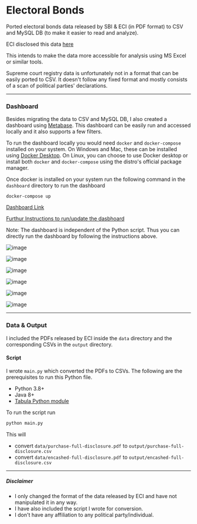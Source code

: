 Electoral Bonds
===============

Ported electoral bonds data released by SBI & ECI (in PDF format) to CSV and MySQL DB (to make it easier to read and analyze).

ECI disclosed this data [here](https://www.eci.gov.in/disclosure-of-electoral-bonds)

This intends to make the data more accessible for analysis using MS Excel or similar tools.

Supreme court registry data is unfortunately not in a format that can be easily ported to CSV. It doesn't follow any fixed format and mostly consists of a scan of political parties' declarations.

---

### Dashboard

Besides migrating the data to CSV and MySQL DB, I also created a dashboard using [Metabase](https://github.com/metabase). This dashboard can be easily run and accessed locally and it also supports a few filters.

To run the dashboard locally you would need `docker` and `docker-compose` installed on your system.
On Windows and Mac, these can be installed using [Docker Desktop](https://www.docker.com/products/docker-desktop/). 
On Linux, you can choose to use Docker desktop or install both `docker` and `docker-compose` using the distro's official package manager.

Once docker is installed on your system run the following command in the `dashboard` directory to run the dashboard

```
docker-compose up
```

[Dashboard Link](http://localhost:3000/public/dashboard/f1201124-1063-427c-8d98-511578b73159)


[Furthur Instructions to run/update the dasbhoard](https://github.com/pushkar8723/electoral-bonds/tree/main/dashboard)

Note: The dashboard is independent of the Python script. Thus you can directly run the dashboard by following the instructions above.

![image](https://github.com/pushkar8723/electoral-bonds/assets/2996493/2fa8deb9-0fce-4ee3-b688-67bd8e8c2dc0)

![image](https://github.com/pushkar8723/electoral-bonds/assets/2996493/3e6eb4dc-3d18-4230-93d8-644bf82eace3)

![image](https://github.com/pushkar8723/electoral-bonds/assets/2996493/7c50c345-5f68-4705-8c12-7a33dd3d647f)

![image](https://github.com/pushkar8723/electoral-bonds/assets/2996493/9cc8a758-ea03-4947-9b95-1b1dbe4ba75f)

![image](https://github.com/pushkar8723/electoral-bonds/assets/2996493/44959826-40ea-4f57-b352-c3fb158c0530)

![image](https://github.com/pushkar8723/electoral-bonds/assets/2996493/f0824ee7-d843-4904-b2f0-008997fe1d97)


---

### Data & Output

I included the PDFs released by ECI inside the `data` directory and the corresponding CSVs in the `output` directory.

#### Script

I wrote `main.py` which converted the PDFs to CSVs.
The following are the prerequisites to run this Python file.
- Python 3.8+
- Java 8+
- [Tabula Python module](https://github.com/tabulapdf/tabula)

To run the script run 
```sh
python main.py
```

This will
- convert `data/purchase-full-disclosure.pdf` to `output/purchase-full-disclosure.csv`
- convert `data/encashed-full-disclosure.pdf` to `output/encashed-full-disclosure.csv`  

---

##### Disclaimer

- I only changed the format of the data released by ECI and have not manipulated it in any way.
- I have also included the script I wrote for conversion.
- I don't have any affiliation to any political party/individual. 
